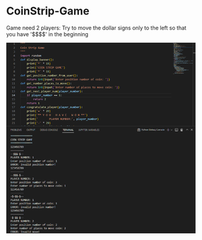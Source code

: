 <h1>CoinStrip-Game</h1>
<p>Game need 2 players: Try to move the dollar signs only to the left so that you have '$$$$' in the beginning</p>
<img src="/coinstripdemo.png">
